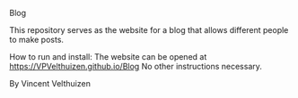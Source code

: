 Blog

This repository serves as the website for a blog that allows different people to make posts.

How to run and install: The website can be opened at https://VPVelthuizen.github.io/Blog No other instructions necessary.

By Vincent Velthuizen